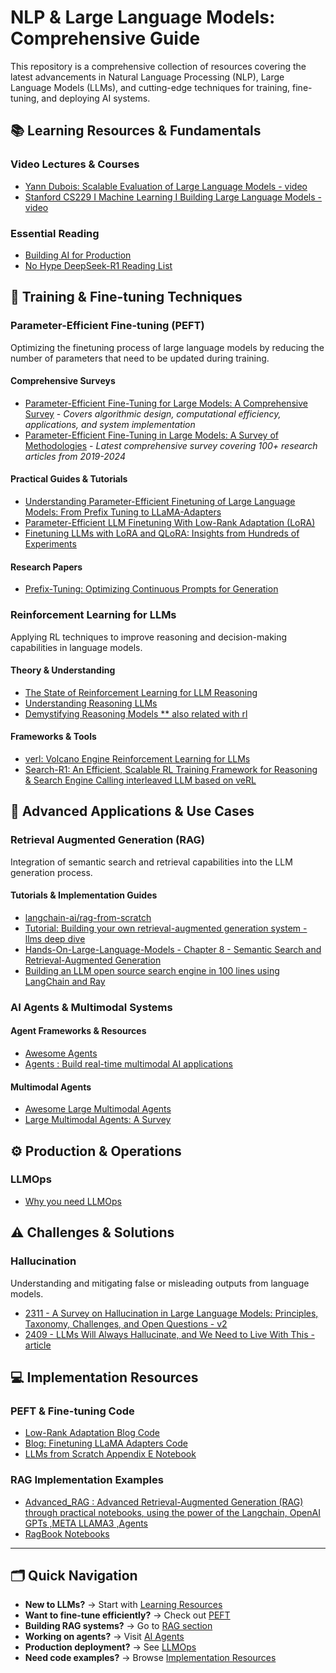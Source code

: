 # NLP & Large Language Models: Comprehensive Guide

This repository is a comprehensive collection of resources covering the latest advancements in Natural Language Processing (NLP), Large Language Models (LLMs), and cutting-edge techniques for training, fine-tuning, and deploying AI systems.

## 📚 Learning Resources & Fundamentals

### Video Lectures & Courses
- [Yann Dubois: Scalable Evaluation of Large Language Models - video](https://www.youtube.com/watch?v=ZaQYM-YF1rM&ab_channel=MayurNaik)
- [Stanford CS229 I Machine Learning I Building Large Language Models - video](https://www.youtube.com/watch?v=9vM4p9NN0Ts&ab_channel=StanfordOnline)

### Essential Reading
- [Building AI for Production](https://towardsai.net/book)
- [No Hype DeepSeek-R1 Reading List](https://www.oxen.ai/blog/no-hype-deepseek-r1-reading-list)

## 🔧 Training & Fine-tuning Techniques

### Parameter-Efficient Fine-tuning (PEFT)
Optimizing the finetuning process of large language models by reducing the number of parameters that need to be updated during training.

#### Comprehensive Surveys
- [Parameter-Efficient Fine-Tuning for Large Models: A Comprehensive Survey](https://arxiv.org/abs/2403.14608) - *Covers algorithmic design, computational efficiency, applications, and system implementation*
- [Parameter-Efficient Fine-Tuning in Large Models: A Survey of Methodologies](https://arxiv.org/abs/2410.19878) - *Latest comprehensive survey covering 100+ research articles from 2019-2024*

#### Practical Guides & Tutorials
- [Understanding Parameter-Efficient Finetuning of Large Language Models: From Prefix Tuning to LLaMA-Adapters](https://lightning.ai/pages/community/article/understanding-llama-adapters/)
- [Parameter-Efficient LLM Finetuning With Low-Rank Adaptation (LoRA)](https://lightning.ai/pages/community/tutorial/lora-llm/)
- [Finetuning LLMs with LoRA and QLoRA: Insights from Hundreds of Experiments](https://lightning.ai/pages/community/lora-insights/)

#### Research Papers
- [Prefix-Tuning: Optimizing Continuous Prompts for Generation](https://arxiv.org/abs/2101.00190)

### Reinforcement Learning for LLMs
Applying RL techniques to improve reasoning and decision-making capabilities in language models.

#### Theory & Understanding
- [The State of Reinforcement Learning for LLM Reasoning](https://sebastianraschka.com/blog/2025/the-state-of-reinforcement-learning-for-llm-reasoning.html)
- [Understanding Reasoning LLMs](https://sebastianraschka.com/blog/2025/understanding-reasoning-llms.html)
- [Demystifying Reasoning Models ** also related with rl](https://cameronrwolfe.substack.com/p/demystifying-reasoning-models?sort=top)

#### Frameworks & Tools
- [verl: Volcano Engine Reinforcement Learning for LLMs](https://github.com/volcengine/verl)
- [Search-R1: An Efficient, Scalable RL Training Framework for Reasoning & Search Engine Calling interleaved LLM based on veRL](https://github.com/PeterGriffinJin/Search-R1?tab=readme-ov-file)

## 🚀 Advanced Applications & Use Cases

### Retrieval Augmented Generation (RAG)
Integration of semantic search and retrieval capabilities into the LLM generation process.

#### Tutorials & Implementation Guides
- [langchain-ai/rag-from-scratch](https://github.com/langchain-ai/rag-from-scratch/tree/main?tab=readme-ov-file)
- [Tutorial: Building your own retrieval-augmented generation system - llms deep dive](https://github.com/springer-llms-deep-dive/llms-deep-dive-tutorials/tree/main/tutorials/chapter7)
- [Hands-On-Large-Language-Models - Chapter 8 - Semantic Search and Retrieval-Augmented Generation](https://github.com/HandsOnLLM/Hands-On-Large-Language-Models/tree/main/chapter08)
- [Building an LLM open source search engine in 100 lines using LangChain and Ray](https://www.anyscale.com/blog/llm-open-source-search-engine-langchain-ray)

### AI Agents & Multimodal Systems

#### Agent Frameworks & Resources
- [Awesome Agents](https://github.com/kyrolabs/awesome-agents)
- [Agents : Build real-time multimodal AI applications](https://github.com/livekit/agents)

#### Multimodal Agents
- [Awesome Large Multimodal Agents](https://github.com/jun0wanan/awesome-large-multimodal-agents?tab=readme-ov-file)
- [Large Multimodal Agents: A Survey](https://arxiv.org/pdf/2402.15116)

## ⚙️ Production & Operations

### LLMOps
- [Why you need LLMOps](https://www.artefact.com/blog/why-you-need-llmops/#:~:text=Model%20adaptation%20to%20changing%20data,when%20significant%20changes%20are%20detected.)

## ⚠️ Challenges & Solutions

### Hallucination
Understanding and mitigating false or misleading outputs from language models.

- [2311 - A Survey on Hallucination in Large Language Models: Principles, Taxonomy, Challenges, and Open Questions - v2](https://arxiv.org/abs/2311.05232)
- [2409 - LLMs Will Always Hallucinate, and We Need to Live With This - article](https://arxiv.org/html/2409.05746v1)

## 💻 Implementation Resources

### PEFT & Fine-tuning Code
- [Low-Rank Adaptation Blog Code](https://github.com/rasbt/low-rank-adaptation-blog/tree/main/code)
- [Blog: Finetuning LLaMA Adapters Code](https://github.com/rasbt/blog-finetuning-llama-adapters/tree/main/three-conventional-methods)
- [LLMs from Scratch Appendix E Notebook](https://github.com/rasbt/LLMs-from-scratch/blob/main/appendix-E/01_main-chapter-code/appendix-E.ipynb)

### RAG Implementation Examples
- [Advanced_RAG : Advanced Retrieval-Augmented Generation (RAG) through practical notebooks, using the power of the Langchain, OpenAI GPTs ,META LLAMA3 ,Agents](https://github.com/NisaarAgharia/Advanced_RAG)
- [RagBook Notebooks](https://github.com/towardsai/ragbook-notebooks?tab=readme-ov-file)

---

## 🗂️ Quick Navigation
- **New to LLMs?** → Start with [Learning Resources](#-learning-resources--fundamentals)
- **Want to fine-tune efficiently?** → Check out [PEFT](#parameter-efficient-fine-tuning-peft)
- **Building RAG systems?** → Go to [RAG section](#retrieval-augmented-generation-rag)
- **Working on agents?** → Visit [AI Agents](#ai-agents--multimodal-systems)
- **Production deployment?** → See [LLMOps](#llmops)
- **Need code examples?** → Browse [Implementation Resources](#-implementation-resources)
